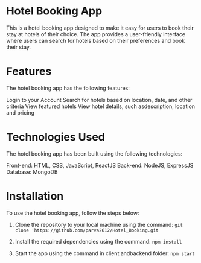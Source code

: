 # Hotel Booking App

This is a hotel booking app designed to make it easy for users to book their stay at hotels of their choice. The app provides a user-friendly interface where users can search for hotels based on their preferences and book their stay.

# Features

The hotel booking app has the following features:

Login to your Account
Search for hotels based on location, date, and other criteria
View featured hotels
View hotel details, such asdescription, location and pricing

# Technologies Used

The hotel booking app has been built using the following technologies:

Front-end: HTML, CSS, JavaScript, ReactJS
Back-end: NodeJS, ExpressJS
Database: MongoDB

# Installation
To use the hotel booking app, follow the steps below:

1. Clone the repository to your local machine using the command:
`git clone 'https://github.com/parva2612/Hotel_Booking.git`

2. Install the required dependencies using the command:
`npm install`

3. Start the app using the command in client andbackend folder:
`npm start`
